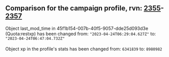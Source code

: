 ## Comparison for the campaign profile, rvn: [2355](https://github.com/PRO100KatYT/FortniteProfileRevisions/tree/main/profiles/campaign/2355%20campaign.json)-[2357](https://github.com/PRO100KatYT/FortniteProfileRevisions/tree/main/profiles/campaign/2357%20campaign.json)

Object last_mod_time in 45f1b154-007b-40f5-9057-dde25d093d3e (Quota:restxp) has been changed from: `"2023-04-24T06:29:04.627Z"` to: `"2023-04-24T06:47:04.732Z"`
<br><br>
Object xp in the profile's stats has been changed from: `6341839` to: `8980982`
<br><br>
